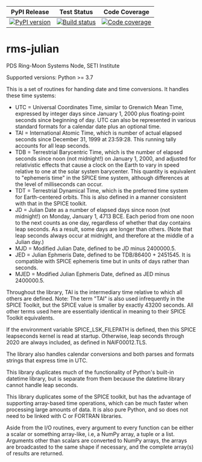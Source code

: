 | PyPI Release | Test Status | Code Coverage |
| ------------ | ----------- | ------------- |
| [![PyPI version](https://badge.fury.io/py/julian.svg)](https://badge.fury.io/py/julian) | [![Build status](https://img.shields.io/github/actions/workflow/status/SETI/rms-julian/run-tests.yml?branch=master)](https://github.com/SETI/rms-julian/actions) | [![Code coverage](https://img.shields.io/codecov/c/github/SETI/rms-julian/main?logo=codecov)](https://codecov.io/gh/SETI/rms-julian) |

# rms-julian

PDS Ring-Moon Systems Node, SETI Institute

Supported versions: Python >= 3.7

This is a set of routines for handing date and time conversions. It handles
these time systems:

- UTC = Universal Coordinates Time, similar to Grenwich Mean Time, expressed
        by integer days since January 1, 2000 plus floating-point seconds
        since beginning of day. UTC can also be represented in various
        standard formats for a calendar date plus an optional time.
- TAI = International Atomic Time, which is number of actual elapsed seconds
        since December 31, 1999 at 23:59:28. This running tally accounts for
        all leap seconds.
- TDB = Terrestrial Barycentric Time, which is the number of elapsed seconds
        since noon (not midnight!) on January 1, 2000, and adjusted for
        relativistic effects that cause a clock on the Earth to vary in speed
        relative to one at the solar system barycenter. This quantity is
        equivalent to "ephemeris time" in the SPICE time system, although
        differences at the level of milliseconds can occur.
- TDT = Terrestrial Dynamical Time, which is the preferred time system for
        Earth-centered orbits. This is also defined in a manner consistent
        with that in the SPICE toolkit.
- JD  = Julian Date as a number of elapsed days since noon (not midnight!) on
        Monday, January 1, 4713 BCE. Each period from one noon to the next
        counts as one day, regardless of whether that day contains leap
        seconds. As a result, some days are longer than others. (Note that
        leap seconds always occur at midnight, and therefore at the middle of
        a Julian day.)
- MJD = Modified Julian Date, defined to be JD minus 2400000.5.
- JED = Julian Ephmeris Date, defined to be TDB/86400 + 2451545. It is
        compatible with SPICE ephemeris time but in units of days rather than
        seconds.
- MJED = Modified Julian Ephmeris Date, defined as JED minus 2400000.5.

Throughout the library, TAI is the intermediary time relative to which all
others are defined. Note: The term "TAI" is also used infrequently in the
SPICE Toolkit, but the SPICE value is smaller by exactly 43200 seconds. All
other terms used here are essentially identical in meaning to their SPICE
Toolkit equivalents.

If the environment variable SPICE_LSK_FILEPATH is defined, then this SPICE
leapseconds kernel is read at startup. Otherwise, leap seconds through 2020
are always included, as defined in NAIF00012.TLS.

The library also handles calendar conversions and both parses and formats
strings that express time in UTC.

This library duplicates much of the functionality of Python's built-in
datetime library, but is separate from them because the datetime library
cannot handle leap seconds.

This library duplicates some of the SPICE toolkit, but has the advantage of
supporting array-based time operations, which can be much faster when
processing large amounts of data. It is also pure Python, and so does not
need to be linked with C or FORTRAN libraries.

Aside from the I/O routines, every argument to every function can be either
a scalar or something array-like, i.e, a NumPy array, a tuple or a list.
Arguments other than scalars are converted to NumPy arrays, the arrays are
broadcasted to the same shape if necessary, and the complete array(s) of
results are returned.
